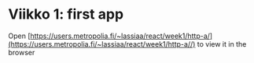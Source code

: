 # Viikko 1: first app

Open [https://users.metropolia.fi/~lassiaa/react/week1/http-a/](https://users.metropolia.fi/~lassiaa/react/week1/http-a//) to view it in the browser
